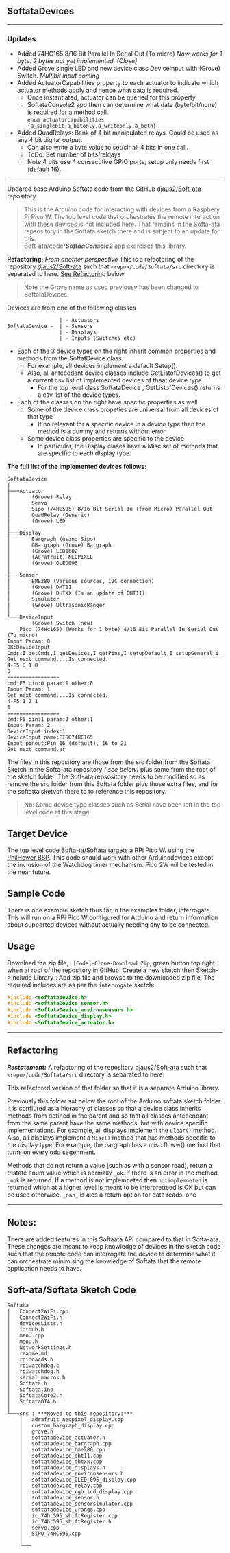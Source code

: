 ## SoftataDevices

----

### Updates
- Added 74HC165 8/16 Bit Parallel In Serial Out (To micro) _Now works for 1 byte. 2 bytes not yet implemented. (Close)_
- Added Grove single LED and new device class DeviceInput with (Grove) Switch. _Multibit input coming_
- Added ActuatorCapabilities property to each actuator to indicate which actuator methods apply and hence what data is required.
  - Once instantiated, actuator can be queried for this property
  - SoftataConsole2 app then can determine what data (byte/bit/none) is required for a method call.  
  ```enum actuatorcapabilities {a_singlebit,a_bitonly,a_writeonly,a_both}```
- Added QuadRelays: Bank of 4  bit manipulated relays. Could be used as any 4 bit digital output.
  - Can also write a byte value to set/clr all 4 bits in one call.
  - ToDo: Set number of bits/relqays
  - Note 4 bits use 4 consecutive GPIO ports, setup only needs first (default 16).
 
----

Updared base Arduino Softata code from the GitHub [djaus2/Soft-ata](https://github.com/djaus2/Soft-ata) repository.

> This is the Arduino code for interacting with devices from a Raspbery Pi Pico W. The top level code that orchestrates the remote interaction with these devices is not included here. That remains in the Softa-ata repsository in the Softata sketch there and  is subject to an update for this.  
> Soft-ata/code/***SoftaaConsole2*** app exercises this library. 

**Refactoring:**
_From another perspective_ This is a refactoring of the repository [djaus2/Soft-ata](https://gitshub.com/Softata) such that ```<repo>/code/Softata/src``` directory is separated to here.
[See Refactoring](#Refactoring) below.

> Note the Grove name as used previousy has been changed to SoftataDevices.

Devices are from one of the following classes

```
                 | - Actuators
SoftataDevice -  | - Sensors
                 | - Displays
                 | - Inputs (Switches etc)
```

- Each of the 3 device types on the right inherit common properties and methods from the SoftatDevice class.
  - For example, all devices implement a default Setup().
  - Also, all antecedant device classes include GetListofDevices() to get a current csv list of implemented devices of thaat device type.
    - For the top level class SoftataDevice , GetListofDevices() returns a csv list of the device types.
- Each of the classes on the right have specific properties as well
  - Some of the device class propeties are universal from all devices of that type
    - If no relevant for a specific device in a device type then the method is a dummy and returns without error.
  - Some device class properties are specific to the device
    - In particular, the Display clases have a Misc set of methods that are specific to each display type.

**The full list of the implemented devices follows:**

```
SoftataDevice
|
├───Actuator
│       (Grove) Relay
│       Servo
│       Sipo (74HC595) 8/16 Bit Serial In (from Micro) Parallel Out
│       QuadRelay (Generic)
|       (Grove) LED
│
├───Display
│       Bargraph (using Sipo)
│       GBargraph (Grove) Bargraph
│       (Grove) LCD1602
│       (Adrafruit) NEOPIXEL 
│       (Grove) OLED096
│
├───Sensor
|       BME280 (Various sources, I2C connection)
│       (Grove) DHT11
|       (Grove) DHTXX (Is an update of DHT11)
│       Simulator
|       (Grove) UltrasonicRanger
│
└───DeviceInput
        (Grove) Switch (new)
	Pico (74Hc165) (Works for 1 byte) 8/16 Bit Parallel In Serial Out (To micro)
Input Param: 0
OK:DeviceInput Cmds:I_getCmds,I_getDevices,I_getPins,I_setupDefault,I_setupGeneral,i__getValueRange,i_readByteValue,i_readWordValue,i_PollBit,i_Getnumbits,i_GetInstanceValueRange,i_GetInputCapab
Get next command....Is connected.
4-F5 0 1 0 
0
=================
cmd:F5 pin:0 param:1 other:0 
Input Param: 1
Get next command....Is connected.
4-F5 1 2 1 
1
=================
cmd:F5 pin:1 param:2 other:1 
Input Param: 2
DeviceInput index:1
DeviceInput name:PISO74HC165
Input pinout:Pin 16 (default), 16 to 21
Get next command.ar
```

The files in this repository are those from the src folder from the Softata Sketch in the Softa-ata repository _( see below)_  plus some from the root of the sketch folder. The Soft-ata repsository needs to be modified so as remove the src folder from this Softata folder plus those extra files, and for the softatta sketvch there to to reference this repository.

> Nb: Some device type classes such as Serial have been left in the top level code at this stage.

## Target Device
The top level code Softa-ta/Softata targets a RPi Pico W. using the [PhilHower BSP](https://github.com/earlephilhower/arduino-pico). This code should work with other Arduinodevices except the inclusion of the Watchdog timer mechanism.
Pico 2W wil be tested in the near future.

## Sample Code
There is one example sketch thus far in the examples folder, interrogate. This will run on a RPi Pico W configured for Arduino and return information about supported devices without actually needing any to be connected.

## Usage
Download the zip file, ``` [Code]-Clone-Download Zip```, green button top right when at root of the repository in GitHub.
Create a new sketch then Sketch->Include Library->Add zip file and browse to the downloaded zip file.
The required includes are as per the ```interrogate``` sketch:

```cpp
#include <softatadevice.h>
#include <softataDevice_sensor.h>
#include <SoftataDevice_environsensors.h>
#include <SoftataDevice_display.h>
#include <SoftataDevice_actuator.h>
```

---------------

## Refactoring  

***Restatement:*** A refactoring of the repository [djaus2/Soft-ata](https://gitshub.com/Softata) such that ```<repo>/code/Softata/src``` directory is separated to here.

This refactored version of that folder so that it is a separate Arduino library.

Previously this folder sat below the root of the Arduino softata sketch folder. It is confiured as a hierachy of classes so that a device class inherits methods from defined in the parent and so that all classes antecendant from the same parent have the same methods, but with device specific implementations. For example, all displays implement the ```Clear()``` method. Also, all displays implement a ```Misc()``` method that has methods specific to the display type. For example, the bargraph has a misc.floww() method that turns on every odd segenment. 

Methods that do not return a value (such as with a sensor read), return a tristate enum value which is normally ```_ok```. If there is an error in the method, ```_nok``` is returned. If a method is not implemneted then ```notimplemneted``` is returned which at a higher level is meant to be interpretteed is OK but can be used otherwise. ```_nan_``` is alos a return option for data reads.
one 

----------------

## Notes:

There are added features in this Softaata API compared to that in Softa-ata. These changes are meant to keep knowledge of devices in the sketch code such that the remote code can interrogate the device to determine what it can orchestrate minimising the knowledge of Softata that the remote application needs to have.


## Soft-ata/Softata Sketch Code
```
Softata
│   Connect2WiFi.cpp
│   Connect2WiFi.h
│   devicesLists.h
│   iothub.h
│   menu.cpp
│   menu.h
│   NetworkSettings.h
│   readme.md
│   rpiboards.h
│   rpiwatchdog.c
│   rpiwatchdog.h
│   serial_macros.h
│   Softata.h
│   Softata.ino
│   SoftataCore2.h
│   SoftataOTA.h
│
└───src : ***Moved to this repository:***
    │   adrafruit_neopixel_display.cpp
    │   custom_bargraph_display.cpp
    │   grove.h
    │   softatadevice_actuator.h
    │   softatadevice_bargraph.cpp
    │   softatadevice_bme280.cpp
    │   softatadevice_dht11.cpp
    │   softatadevice_dhtxx.cpp
    │   softatadevice_displays.h
    │   softatadevice_environsensors.h
    │   softatadevice_OLED_096_display.cpp
    │   softatadevice_relay.cpp
    │   softatadevice_rgb_lcd_display.cpp
    │   softatadevice_sensor.h
    │   softatadevice_sensorsimulator.cpp
    │   softatadevice_urange.cpp
    │   ic_74hc595_shiftRegister.cpp
    │   ic_74hc595_shiftRegister.h
    │   servo.cpp
    │   SIPO_74HC595.cpp
    │
    └───
```



